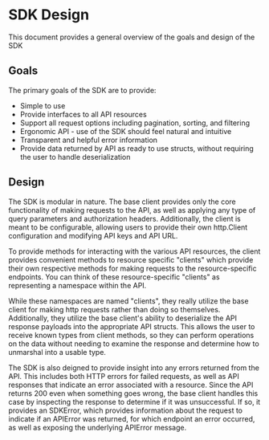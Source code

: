 # SDK Design

This document provides a general overview of the goals and design of the SDK

## Goals

The primary goals of the SDK are to provide:

- Simple to use
- Provide interfaces to all API resources
- Support all request options including pagination, sorting, and filtering
- Ergonomic API - use of the SDK should feel natural and intuitive
- Transparent and helpful error information
- Provide data returned by API as ready to use structs, without requiring the user to handle deserialization

## Design

The SDK is modular in nature. The base client provides only the core functionality of making requests to the API, as well as applying any type of query parameters and authorization headers. Additionally, the client is meant to be configurable, allowing users to provide their own http.Client configuration and modifying API keys and API URL.

To provide methods for interacting with the various API resources, the client provides convenient methods to resource specific "clients" which provide their own respective methods for making requests to the resource-specific endpoints.
You can think of these resource-specific "clients" as representing a namespace within the API.

While these namespaces are named "clients", they really utilize the base client for making http requests rather than doing so themselves. Additionally, they utilize the base client's ability to deserialize the API response payloads into the appropriate API structs. This allows the user to receive known types from client methods, so they can perform operations on the data without needing to examine the response and determine how to unmarshal into a usable type.

The SDK is also deigned to provide insight into any errors returned from the API. This includes both HTTP errors for failed requests, as well as API responses that indicate an error associated with a resource. Since the API returns 200 even when something goes wrong, the base client handles this case by inspecting the response to determine if it was unsuccessful. If so, it provides an SDKError, which provides information about the request to indicate if an APIError was returned, for which endpoint an error occurred, as well as exposing the underlying APIError message.
